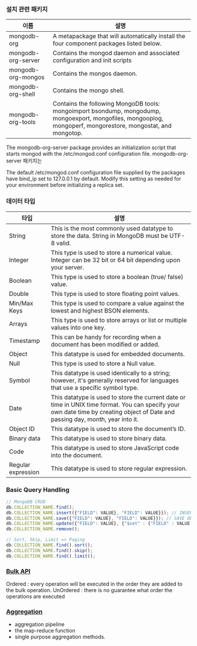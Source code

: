 

### 설치 관련 패키지

| 이름  | 설명  |
|---|---|
| mongodb-org  | A metapackage that will automatically install the four component packages listed below.  |
| mongodb-org-server  | Contains the mongod daemon and associated configuration and init scripts  |
| mongodb-org-mongos  | Contains the mongos daemon.  |
| mongodb-org-shell  | Contains the mongo shell.  |
| mongodb-org-tools  | Contains the following MongoDB tools: mongoimport bsondump, mongodump, mongoexport, mongofiles, mongooplog, mongoperf, mongorestore, mongostat, and mongotop.  |


The mongodb-org-server package provides an initialization script that starts mongod with the /etc/mongod.conf configuration file.
mongodb-org-server 패키지는

The default /etc/mongod.conf configuration file supplied by the packages have bind_ip set to 127.0.0.1 by default. Modify this setting as needed for your environment before initializing a replica set.

### 데이터 타입
| 타입  | 설명  |
|---|---|
| String              | This is the most commonly used datatype to store the data. String in MongoDB must be UTF-8 valid.  |
| Integer             | This type is used to store a numerical value. Integer can be 32 bit or 64 bit depending upon your server.  |
| Boolean             | This type is used to store a boolean (true/ false) value.  |
| Double              | This type is used to store floating point values.  |
| Min/Max Keys        | This type is used to compare a value against the lowest and highest BSON elements.  |
| Arrays              | This type is used to store arrays or list or multiple values into one key.  |
| Timestamp           | This can be handy for recording when a document has been modified or added.  |
| Object              | This datatype is used for embedded documents.  |
| Null                | This type is used to store a Null value.  |
| Symbol              | This datatype is used identically to a string; however, it's generally reserved for languages that use a specific symbol type.  |
| Date                | This datatype is used to store the current date or time in UNIX time format. You can specify your own date time by creating object of Date and passing day, month, year into it. |
| Object ID           | This datatype is used to store the document’s ID.  |
| Binary data         | This datatype is used to store binary data.  |
| Code                | This datatype is used to store JavaScript code into the document.  |
| Regular expression  | This datatype is used to store regular expression.  |



### Basic Query Handling
```javascript
// MongoDB CRUD
db.COLLECTION_NAME.find();
db.COLLECTION_NAME.insert({"FIELD": VALUE}, "FIELD": VALUE}}); // INSERT OBJECTID AUTO
db.COLLECTION_NAME.save({"FIELD": VALUE}, "FIELD": VALUE}}); // SAVE OBJECTID AUTO
db.COLLECTION_NAME.update({"FIELD": VALUE}, {"$set" : {"FIELD" : VALUE }});
db.COLLECTION_NAME.remove();

// Sort, Skip, Limit => Paging
db.COLLECTION_NAME.find().sort();
db.COLLECTION_NAME.find().skip();
db.COLLECTION_NAME.find().limit();
```







### [Bulk API](https://docs.mongodb.com/manual/reference/method/Bulk/)
Ordered : every operation will be executed in the order they are added to the bulk operation.
UnOrdered : there is no guarantee what order the operations are executed


### [Aggregation](https://docs.mongodb.com/manual/aggregation/)
- aggregation pipeline
- the map-reduce function
- single purpose aggregation methods.